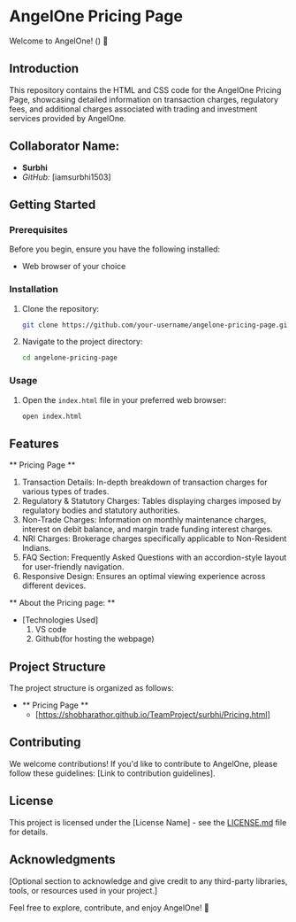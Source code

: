 # AngelOne Pricing Page

Welcome to AngelOne! () 🚀

## Introduction

This repository contains the HTML and CSS code for the AngelOne Pricing Page, showcasing detailed information on transaction charges, regulatory fees, and additional charges associated with trading and investment services provided by AngelOne.

## Collaborator Name:

- **Surbhi**
- *GitHub:* [iamsurbhi1503]

## Getting Started

  ### Prerequisites
  
  Before you begin, ensure you have the following installed:
  
  - Web browser of your choice

  ### Installation
  
  1. Clone the repository:
  
      ```bash
      git clone https://github.com/your-username/angelone-pricing-page.git
      ```
  
  2. Navigate to the project directory:
  
      ```bash
      cd angelone-pricing-page
      ```
  ### Usage
  
  1. Open the `index.html` file in your preferred web browser:
  
     ```bash
     open index.html

## Features

 ** Pricing Page **
 
  1. Transaction Details: In-depth breakdown of transaction charges for various types of trades.
  2. Regulatory & Statutory Charges: Tables displaying charges imposed by regulatory bodies and statutory authorities.
  3. Non-Trade Charges: Information on monthly maintenance charges, interest on debit balance, and margin trade funding interest charges.
  4. NRI Charges: Brokerage charges specifically applicable to Non-Resident Indians.
  5. FAQ Section: Frequently Asked Questions with an accordion-style layout for user-friendly navigation.
  6. Responsive Design: Ensures an optimal viewing experience across different devices.


 ** About the Pricing page: **
 
 - [Technologies Used]
   1. VS code
   2. Github(for hosting the webpage)
      
 ## Project Structure
The project structure is organized as follows:

- ** Pricing Page **
  - [https://shobharathor.github.io/TeamProject/surbhi/Pricing.html]

## Contributing

We welcome contributions! If you'd like to contribute to AngelOne, please follow these guidelines: [Link to contribution guidelines].

## License

This project is licensed under the [License Name] - see the [LICENSE.md](LICENSE.md) file for details.

## Acknowledgments

[Optional section to acknowledge and give credit to any third-party libraries, tools, or resources used in your project.]

Feel free to explore, contribute, and enjoy AngelOne! 🌟
